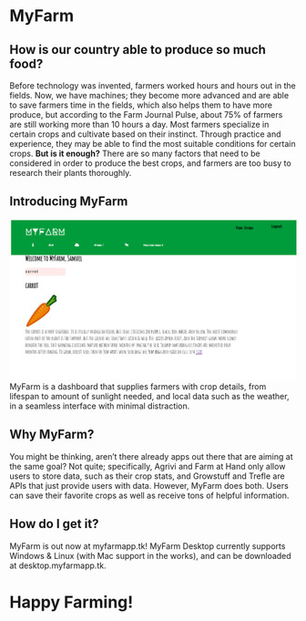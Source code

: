 # MyFarm
## How is our country able to produce so much food?
Before technology was invented, farmers worked hours and hours out in the fields.
Now, we have machines; they become more advanced and are able to save farmers time in the fields, which also helps them to have more produce, but according to the Farm Journal Pulse, about 75% of farmers are still working more than 10 hours a day.
Most farmers specialize in certain crops and cultivate based on their instinct.
Through practice and experience, they may be able to find the most suitable conditions for certain crops.
**But is it enough?**
There are so many factors that need to be considered in order to produce the best crops, and farmers are too busy to research their plants thoroughly.
## Introducing MyFarm
![MyFarm](hero.png)
MyFarm is a dashboard that supplies farmers with crop details, from lifespan to amount of sunlight needed, and local data such as the weather, in a seamless interface with minimal distraction.
## Why MyFarm?
You might be thinking, aren’t there already apps out there that are aiming at the same goal?
Not quite; specifically, Agrivi and Farm at Hand only allow users to store data, such as their crop stats, and Growstuff and Trefle are APIs that just provide users with data.
However, MyFarm does both. Users can save their favorite crops as well as receive tons of helpful information.
## How do I get it?
MyFarm is out now at myfarmapp.tk! MyFarm Desktop currently supports Windows & Linux (with Mac support in the works), and can be downloaded at desktop.myfarmapp.tk.
# Happy Farming!
